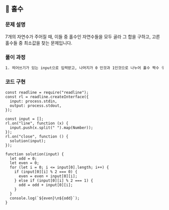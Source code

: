 ## 📍 홀수

### 문제 설명

7개의 자연수가 주어질 때, 이들 중 홀수인 자연수들을 모두 골라 그 합을 구하고, 고른 홀수들 중 최소값을 찾는 문제입니다.<br>

### 풀이 과정

```txt
1. 띄어쓰기가 있는 input으로 입력받고, 나머지가 0 인것과 1인것으로 나누어 홀수 짝수 구분을 하였습니다.
```

### 코드 구현

```
const readline = require("readline");
const rl = readline.createInterface({
  input: process.stdin,
  output: process.stdout,
});

const input = [];
rl.on("line", function (x) {
  input.push(x.split(" ").map(Number));
});
rl.on("close", function () {
  solution(input);
});

function solution(input) {
  let odd = 0;
  let even = 0;
  for (let i = 0; i <= input[0].length; i++) {
    if (input[0][i] % 2 === 0) {
      even = even + input[0][i];
    } else if (input[0][i] % 2 === 1) {
      odd = odd + input[0][i];
    }
  }
  console.log(`${even}\n${odd}`);
}
```
